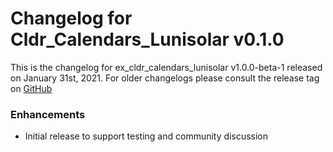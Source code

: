 # Changelog for Cldr_Calendars_Lunisolar v0.1.0

This is the changelog for ex_cldr_calendars_lunisolar v1.0.0-beta-1 released on January 31st, 2021.  For older changelogs please consult the release tag on [GitHub](https://github.com/elixir-cldr/cldr_calendars_lunisolar/tags)

### Enhancements

* Initial release to support testing and community discussion

